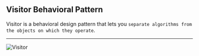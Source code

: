 ## Visitor Behavioral Pattern

Visitor is a behavioral design pattern that lets you `separate algorithms from the objects on which they operate`.

***

![Visitor](https://github.com/muarshad01/Python-Design-Patterns/blob/main/Behavioral_Design_Patterns/Visitor/images/visitor.png)
